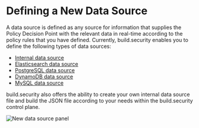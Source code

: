 # Defining a New Data Source

A data source is defined as any source for information that supplies the Policy Decision Point with the relevant data in real-time according to the policy rules that you have defined. Currently, build.security enables you to define the following types of data sources: 

* [Internal data source](new-internal-data-source.md)
* [Elasticsearch data source](new-elasticsearch-data-source.md)
* [PostgreSQL data source](new-postgresql-data-source.md)
* [DynamoDB data source](new-dynamodb-data-source.md)
* [MySQL data source](new-mysql-data-source.md)

build.security also offers the ability to create your own internal data source file and build the JSON file according to your needs within the build.security control plane.  


![New data source panel](https://files.readme.io/1a307b1-newdatasource.PNG)



